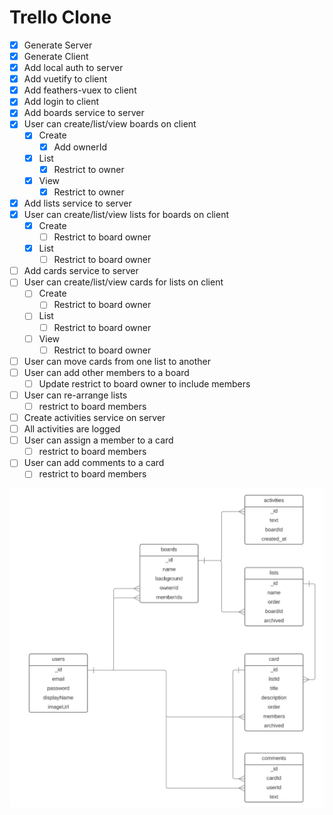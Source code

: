 # Trello Clone

* [x] Generate Server
* [x] Generate Client
* [x] Add local auth to server
* [x] Add vuetify to client
* [x] Add feathers-vuex to client
* [x] Add login to client 
* [x] Add boards service to server
* [x] User can create/list/view boards on client
  * [x] Create
    * [x] Add ownerId
  * [x] List
    * [x] Restrict to owner
  * [x] View
    * [x] Restrict to owner
* [x] Add lists service to server
* [x] User can create/list/view lists for boards on client
  * [x] Create
    * [ ] Restrict to board owner
  * [x] List
    * [ ] Restrict to board owner
* [ ] Add cards service to server
* [ ] User can create/list/view cards for lists on client
  * [ ] Create
    * [ ] Restrict to board owner
  * [ ] List
    * [ ] Restrict to board owner
  * [ ] View
    * [ ] Restrict to board owner
* [ ] User can move cards from one list to another
* [ ] User can add other members to a board
  * [ ] Update restrict to board owner to include members
* [ ] User can re-arrange lists
  * [ ] restrict to board members
* [ ] Create activities service on server
* [ ] All activities are logged
* [ ] User can assign a member to a card
  * [ ] restrict to board members
* [ ] User can add comments to a card
  * [ ] restrict to board members

![](./trello-clone-erd.png)
